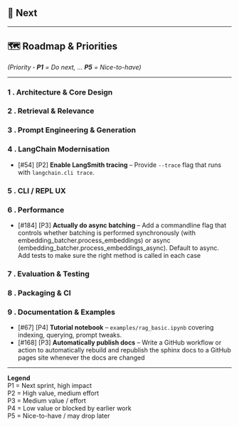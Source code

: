 ## 🚀 Next


---

## 🗺️ Roadmap & Priorities
*(Priority ‑ **P1** = Do next, … **P5** = Nice-to-have)*

---


### 1 . Architecture & Core Design

### 2 . Retrieval & Relevance

### 3 . Prompt Engineering & Generation

### 4 . LangChain Modernisation
- [#54] [P2] **Enable LangSmith tracing** – Provide `--trace` flag that runs with `langchain.cli trace`.


### 5 . CLI / REPL UX

### 6 . Performance
- [#184] [P3] **Actually do async batching** – Add a commandline flag that controls whether batching is performed synchronously (with embedding_batcher.process_embeddings) or async (embedding_batcher.process_embeddings_async).  Default to async.  Add tests to make sure the right method is called in each case

### 7 . Evaluation & Testing


### 8 . Packaging & CI


### 9 . Documentation & Examples
- [#67] [P4] **Tutorial notebook** – `examples/rag_basic.ipynb` covering indexing, querying, prompt tweaks.
- [#168] [P3] **Automatically publish docs** – Write a GitHub workflow or action to automatically rebuild and republish the sphinx docs to a GitHub pages site whenever the docs are changed

---

**Legend**  
P1 = Next sprint, high impact  
P2 = High value, medium effort  
P3 = Medium value / effort  
P4 = Low value or blocked by earlier work  
P5 = Nice-to-have / may drop later

